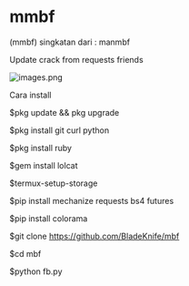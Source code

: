 # mmbf
(mmbf) singkatan dari  : manmbf

Update crack from requests friends

![images.png](https://ibb.co/JCpkwKX)

Cara install

$pkg update && pkg upgrade

$pkg install git curl python

$pkg install ruby

$gem install lolcat

$termux-setup-storage

$pip install mechanize requests bs4 futures

$pip install colorama

$git clone https://github.com/BladeKnife/mbf

$cd mbf

$python fb.py
